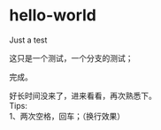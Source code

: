 # hello-world
Just a test  

这只是一个测试，一个分支的测试；  

完成。  

  
  
  
  
  
  
好长时间没来了，进来看看，再次熟悉下。  
Tips:  
1、两次空格，回车；（换行效果）  
